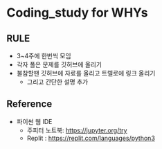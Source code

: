 # Coding_study for WHYs
## RULE
* 3~4주에 한번씩 모임
* 각자 풀은 문제를 깃허브에 올리기
* 불참할땐 깃허브에 자료를 올리고 트렐로에 링크 올리기
  * 그리고 간단한 설명 추가
## Reference
* 파이썬 웹 IDE
  * 주피터 노트북: https://jupyter.org/try
  * Replit : https://replit.com/languages/python3
